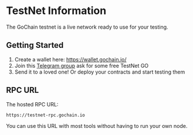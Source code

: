# TestNet Information

The GoChain testnet is a live network ready to use for your testing.

## Getting Started

1. Create a wallet here: https://wallet.gochain.io/
2. Join this [Telegram group](https://t.me/gochain_testnet) ask for some free TestNet GO
3. Send it to a loved one! Or deploy your contracts and start testing them

## RPC URL

The hosted RPC URL:

```
https://testnet-rpc.gochain.io
```

You can use this URL with most tools without having to run your own node.
